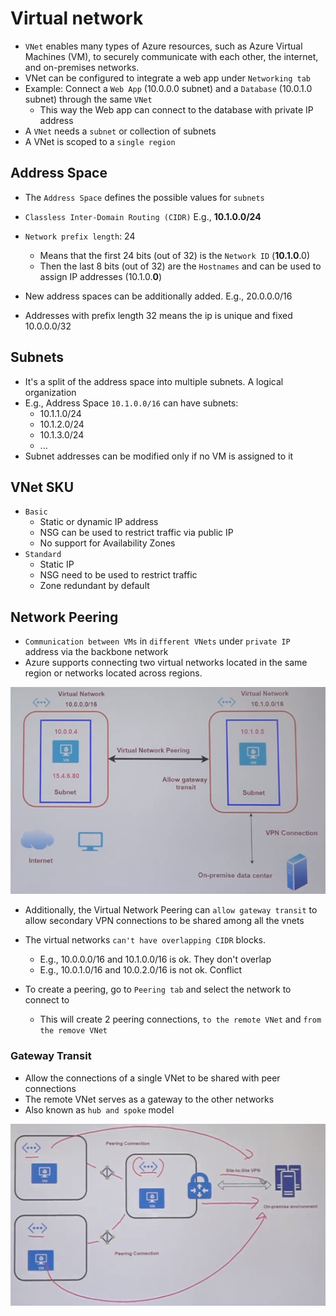 # Virtual network

- `VNet` enables many types of Azure resources, such as Azure Virtual Machines (VM), to securely communicate with each other, the internet, and on-premises networks.
- VNet can be configured to integrate a web app under `Networking tab`
- Example: Connect a `Web App` (10.0.0.0 subnet) and a `Database` (10.0.1.0 subnet) through the same `VNet`
  - This way the Web app can connect to the database with private IP address
- A `VNet` needs a `subnet` or collection of subnets
- A VNet is scoped to a `single region`

## Address Space

- The `Address Space` defines the possible values for `subnets`

- `Classless Inter-Domain Routing (CIDR)` E.g., **10.1.0.0/24**
- `Network prefix length`: 24
  - Means that the first 24 bits (out of 32) is the `Network ID` (**10.1.0**.0)
  - Then the last 8 bits (out of 32) are the `Hostnames` and can be used to assign IP addresses (10.1.0.**0**)
- New address spaces can be additionally added. E.g., 20.0.0.0/16
- Addresses with prefix length 32 means the ip is unique and fixed 10.0.0.0/32

## Subnets

- It's a split of the address space into multiple subnets. A logical organization
- E.g., Address Space `10.1.0.0/16` can have subnets:
  - 10.1.1.0/24
  - 10.1.2.0/24
  - 10.1.3.0/24
  - ...
- Subnet addresses can be modified only if no VM is assigned to it

## VNet SKU

- `Basic`
  - Static or dynamic IP address
  - NSG can be used to restrict traffic via public IP
  - No support for Availability Zones
- `Standard`
  - Static IP
  - NSG need to be used to restrict traffic
  - Zone redundant by default

## Network Peering

- `Communication between VMs` in `different VNets` under `private IP` address via the backbone network
- Azure supports connecting two virtual networks located in the same region or networks located across regions.

![Network Peering](../images/network-peering.png)

- Additionally, the Virtual Network Peering can `allow gateway transit` to allow secondary VPN connections to be shared among all the vnets
- The virtual networks `can't have overlapping CIDR` blocks.

  - E.g., 10.0.0.0/16 and 10.1.0.0/16 is ok. They don't overlap
  - E.g., 10.0.1.0/16 and 10.0.2.0/16 is not ok. Conflict

- To create a peering, go to `Peering tab` and select the network to connect to
  - This will create 2 peering connections, `to the remote VNet` and `from the remove VNet`

### Gateway Transit

- Allow the connections of a single VNet to be shared with peer connections
- The remote VNet serves as a gateway to the other networks
- Also known as `hub and spoke` model

![Gateway Transit](../images/gateway-transit.png)
